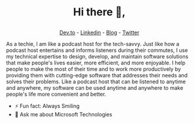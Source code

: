 
<h1 align="center"> Hi there 👋,</h1>


##
<p align="center">
  <a href="https://dev.to/consolatacleah">Dev.to</a> -
  <a href="https://www.linkedin.com/in/consolata-gicheru-0a000a198/">Linkedin</a> - 
  <a href="https://techsmiles453618527.wordpress.com/">Blog</a> - 
  <a href="https://twitter.com/consolatag">Twitter</a>
</p>

As a techie, I am like a podcast host for the tech-savvy. Just like how a podcast host entertains and informs listeners during their commutes, I use my technical expertise to design, develop, and maintain software solutions that make people's lives easier, more efficient, and more enjoyable. I help people to make the most of their time and to work more productively by providing them with cutting-edge software that addresses their needs and solves their problems. Like a podcast host that can be listened to anytime and anywhere, my software can be used anytime and anywhere to make people's life more convenient and better.

 
-  ⚡ Fun fact: Always Smiling 
-  💬 Ask me about Microsoft Technologies






<!--
**Consolata-max/Consolata-max** is a ✨ _special_ ✨ repository because its `README.md` (this file) appears on your GitHub profile.

Here are some ideas to get you started:

- 🔭 I’m currently working on ...
- 🌱 I’m currently learning ...
- 👯 I’m looking to collaborate on ...
- 🤔 I’m looking for help with ...
- 💬 Ask me about ...
- 📫 How to reach me: ...
- 😄 Pronouns: ...
- ⚡ Fun fact: ...
-->

